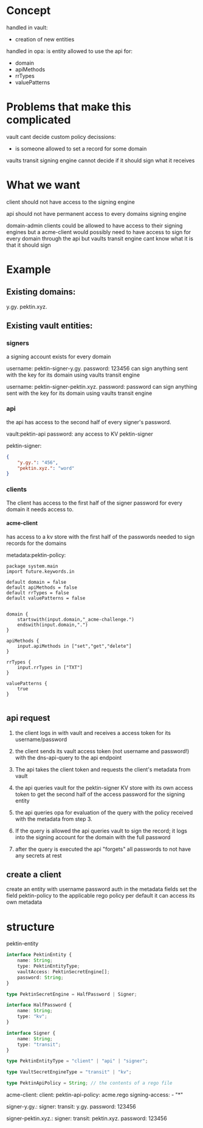 # Concept

handled in vault:

-   creation of new entities

handled in opa:
is entity allowed to use the api for:

-   domain
-   apiMethods
-   rrTypes
-   valuePatterns

# Problems that make this complicated

vault cant decide custom policy decissions:

-   is someone allowed to set a record for some domain

vaults transit signing engine cannot decide if it should sign what it receives

# What we want

client should not have access to the signing engine

api should not have permanent access to every domains signing engine

domain-admin clients could be allowed to have access to their signing engines but a
acme-client would possibly need to have access to sign for every domain through the api
but vaults transit engine cant know what it is that it should sign

# Example

## Existing domains:

y.gy.
pektin.xyz.

## Existing vault entities:

### signers

a signing account exists for every domain

username: pektin-signer-y.gy.
password: 123456
can sign anything sent with the key for its domain using vaults transit engine

username: pektin-signer-pektin.xyz.
password: password
can sign anything sent with the key for its domain using vaults transit engine

### api

the api has access to the second half of every signer's password.

vault:pektin-api
password: any
access to KV pektin-signer

pektin-signer:

```json
{
    "y.gy.": "456",
    "pektin.xyz.": "word"
}
```

### clients

The client has access to the first half of the signer password for every domain it needs access to.

#### acme-client

has access to a kv store with the first half of the passwords needed to sign records for the domains

metadata:pektin-policy:

```rego
package system.main
import future.keywords.in

default domain = false
default apiMethods = false
default rrTypes = false
default valuePatterns = false


domain {
    startswith(input.domain,"_acme-challenge.")
    endswith(input.domain,".")
}

apiMethods {
    input.apiMethods in ["set","get","delete"]
}

rrTypes {
    input.rrTypes in ["TXT"]
}

valuePatterns {
    true
}


```

## api request

1. the client logs in with vault and receives a access token for its username/password
2. the client sends its vault access token (not username and password!) with the dns-api-query to the api endpoint

3. The api takes the client token and requests the client's metadata from vault
4. the api queries vault for the pektin-signer KV store with its own access token to get the second half of the access password for the signing entity
5. the api queries opa for evaluation of the query with the policy received with the metadata from step 3.
6. If the query is allowed the api queries vault to sign the record; it logs into the signing account for the domain with the full password
7. after the query is executed the api "forgets" all passwords to not have any secrets at rest

## create a client

create an entity with username password auth
in the metadata fields set the field pektin-policy to the applicable rego policy
per default it can access its own metadata

# structure

pektin-entity

```ts
interface PektinEntity {
    name: String;
    type: PektinEntityType;
    vaultAccess: PektinSecretEngine[];
    password: String;
}

type PektinSecretEngine = HalfPassword | Signer;

interface HalfPassword {
    name: String;
    type: "kv";
}

interface Signer {
    name: String;
    type: "transit";
}

type PektinEntityType = "client" | "api" | "signer";

type VaultSecretEngineType = "transit" | "kv";

type PektinApiPolicy = String; // the contents of a rego file
```

acme-client:
client:
pektin-api-policy: acme.rego
signing-access: - "\*"

signer-y.gy.:
signer:
transit: y.gy.
password: 123456

signer-pektin.xyz.:
signer:
transit: pektin.xyz.
password: 123456

```

```
